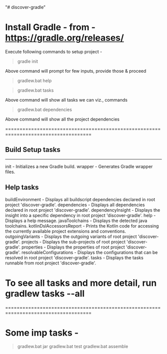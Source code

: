 "# discover-gradle"

# Install Gradle - from - https://gradle.org/releases/

Execute following commands to setup project -

> gradle init

Above command will prompt for few inputs, provide those & proceed

> gradlew.bat help

> gradlew.bat tasks

Above command will show all tasks we can viz., commands

> gradlew.bat dependencies

Above command will show all the project dependencies

====================================================================================

## Build Setup tasks

---

init - Initializes a new Gradle build.
wrapper - Generates Gradle wrapper files.

## Help tasks

buildEnvironment - Displays all buildscript dependencies declared in root project 'discover-gradle'.
dependencies - Displays all dependencies declared in root project 'discover-gradle'.
dependencyInsight - Displays the insight into a specific dependency in root project 'discover-gradle'.
help - Displays a help message.
javaToolchains - Displays the detected java toolchains.
kotlinDslAccessorsReport - Prints the Kotlin code for accessing the currently available project extensions and conventions.
outgoingVariants - Displays the outgoing variants of root project 'discover-gradle'.
projects - Displays the sub-projects of root project 'discover-gradle'.
properties - Displays the properties of root project 'discover-gradle'.
resolvableConfigurations - Displays the configurations that can be resolved in root project 'discover-gradle'.
tasks - Displays the tasks runnable from root project 'discover-gradle'.

# To see all tasks and more detail, run gradlew tasks --all

====================================================================================

# Some imp tasks -

> gradlew.bat jar
> gradlew.bat test
> gradlew.bat assemble
